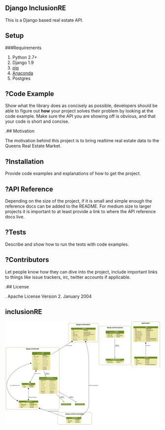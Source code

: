 ## Django InclusionRE

This is a Django based real estate API.

## Setup

###Requirements

1. Python 2.7+
2. Django 1.9
3. [pip](https://pip.pypa.io/en/stable/installing/)
4. [Anaconda](http://conda.pydata.org/docs/)
5. Postgres



## ?Code Example

Show what the library does as concisely as possible, developers should be able to figure out **how** your project solves their problem by looking at the code example. Make sure the API you are showing off is obvious, and that your code is short and concise.

.## Motivation

The motivation behind this project is to bring realtime real estate data to the Queens Real Estate Market.

## ?Installation

Provide code examples and explanations of how to get the project.

## ?API Reference

Depending on the size of the project, if it is small and simple enough the reference docs can be added to the README. For medium size to larger projects it is important to at least provide a link to where the API reference docs live.

## ?Tests

Describe and show how to run the tests with code examples.

## ?Contributors

Let people know how they can dive into the project, include important links to things like issue trackers, irc, twitter accounts if applicable.

.## License

. Apache License Version 2.  January 2004

## inclusionRE

![inclusionRE](project.png)
